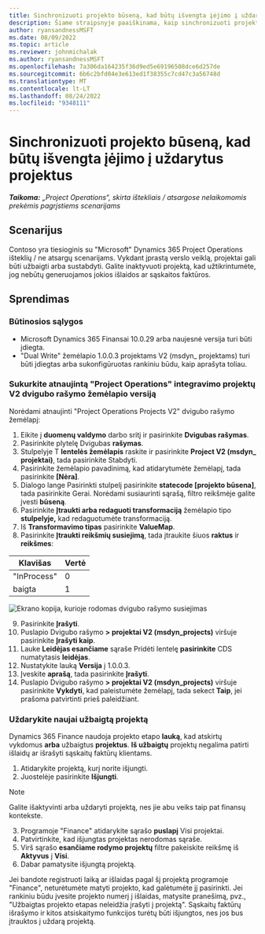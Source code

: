 ```yaml
---
title: Sinchronizuoti projekto būseną, kad būtų išvengta įėjimo į uždarytus projektus
description: Šiame straipsnyje paaiškinama, kaip sinchronizuoti projekto būseną, kad būtų išvengta įėjimo į neaktyvius arba uždarytus projektus.
author: ryansandnessMSFT
ms.date: 08/09/2022
ms.topic: article
ms.reviewer: johnmichalak
ms.author: ryansandnessMSFT
ms.openlocfilehash: 7a306da164235f36d9ed5e69196508dce6d257de
ms.sourcegitcommit: 6b6c2bfd04e3e613ed1f38355c7cd47c3a56748d
ms.translationtype: MT
ms.contentlocale: lt-LT
ms.lasthandoff: 08/24/2022
ms.locfileid: "9348111"
---
```

# <a name="sync-project-status-to-prevent-entry-against-closed-projects"></a>Sinchronizuoti projekto būseną, kad būtų išvengta įėjimo į uždarytus projektus

_**Taikoma:** „Project Operations“, skirta ištekliais / atsargose nelaikomomis prekėmis pagrįstiems scenarijams_

## <a name="scenario"></a>Scenarijus

Contoso yra tiesioginis su "Microsoft" Dynamics 365 Project Operations išteklių / ne atsargų scenarijams. Vykdant įprastą verslo veiklą, projektai gali būti užbaigti arba sustabdyti. Galite inaktyvuoti projektą, kad užtikrintumėte, jog nebūtų generuojamos jokios išlaidos ar sąskaitos faktūros.

## <a name="solution"></a>Sprendimas

### <a name="prerequisites"></a>Būtinosios sąlygos

-   Microsoft Dynamics 365 Finansai 10.0.29 arba naujesnė versija turi būti įdiegta.
-   "Dual Write" žemėlapio 1.0.0.3 projektams V2 (msdyn\_ projektams) turi būti įdiegtas arba sukonfigūruotas rankiniu būdu, kaip aprašyta toliau.

### <a name="create-an-updated-version-of-the-project-operations-integration-projects-v2-dual-write-map"></a>Sukurkite atnaujintą "Project Operations" integravimo projektų V2 dvigubo rašymo žemėlapio versiją

Norėdami atnaujinti "Project Operations Projects V2" dvigubo rašymo žemėlapį:

1. Eikite į **duomenų valdymo** darbo sritį ir pasirinkite **Dvigubas rašymas**.
2. Pasirinkite plytelę Dvigubas **rašymas**.
3. Stulpelyje T **lentelės žemėlapis** raskite ir pasirinkite **Project V2 (msdyn\_ projektai)**, tada pasirinkite Stabdyti.
4. Pasirinkite žemėlapio pavadinimą, kad atidarytumėte žemėlapį, tada pasirinkite **[Nėra]**.
5. Dialogo lange Pasirinkti stulpelį pasirinkite **statecode \[projekto būsena\]**, tada pasirinkite Gerai. Norėdami susiaurinti sąrašą, filtro reikšmėje galite įvesti **būseną**.
6.  Pasirinkite **Įtraukti arba redaguoti transformaciją** žemėlapio tipo **stulpelyje,** kad redaguotumėte transformaciją.
7.  Iš **Transformavimo tipas** pasirinkite **ValueMap**.
8.  Pasirinkite **Įtraukti reikšmių susiejimą**, tada įtraukite šiuos **raktus** ir **reikšmes**:

   Klavišas       | Vertė 
   ----------|-------
   "InProcess" | 0     
   baigta | 1     

![Ekrano kopija, kurioje rodomas dvigubo rašymo susiejimas](media/projectstage-dw-mapping.png)

9. Pasirinkite **Įrašyti**.
10. Puslapio Dvigubo rašymo **> projektai V2 (msdyn_projects)** viršuje pasirinkite **Įrašyti kaip**.
11. Lauke **Leidėjas esančiame** sąraše Pridėti lentelę **pasirinkite** CDS numatytasis **leidėjas**.
12. Nustatykite lauką **Versija** į 1.0.0.3.
13. Įveskite **aprašą**, tada pasirinkite **Įrašyti**.
14. Puslapio Dvigubo rašymo **> projektai V2 (msdyn_projects)** viršuje pasirinkite **Vykdyti**, kad paleistumėte žemėlapį, tada sekect **Taip**, jei prašoma patvirtinti prieš paleidžiant. 

### <a name="close-a-newly-completed-project"></a>Uždarykite naujai užbaigtą projektą

Dynamics 365 Finance naudoja projekto etapo **lauką**, kad atskirtų vykdomus **arba** užbaigtus **projektus**. **Iš užbaigtų** projektų negalima patirti išlaidų ar išrašyti sąskaitų faktūrų klientams.

1. Atidarykite projektą, kurį norite išjungti.
2. Juostelėje pasirinkite **Išjungti**.

> [!NOTE]
> Galite išaktyvinti arba uždaryti projektą, nes jie abu veiks taip pat finansų kontekste.

3. Programoje "Finance" atidarykite sąrašo **puslapį** Visi projektai.
4. Patvirtinkite, kad išjungtas projektas nerodomas sąraše.
5. Virš sąrašo **esančiame rodymo projektų** filtre pakeiskite reikšmę iš **Aktyvus** į **Visi**.
6. Dabar pamatysite išjungtą projektą.

Jei bandote registruoti laiką ar išlaidas pagal šį projektą programoje "Finance", neturėtumėte matyti projekto, kad galėtumėte jį pasirinkti. Jei rankiniu būdu įvesite projekto numerį į išlaidas, matysite pranešimą, pvz., "Užbaigtas projekto etapas neleidžia įrašyti į projektą". Sąskaitų faktūrų išrašymo ir kitos atsiskaitymo funkcijos turėtų būti išjungtos, nes jos bus įtrauktos į uždarą projektą.

